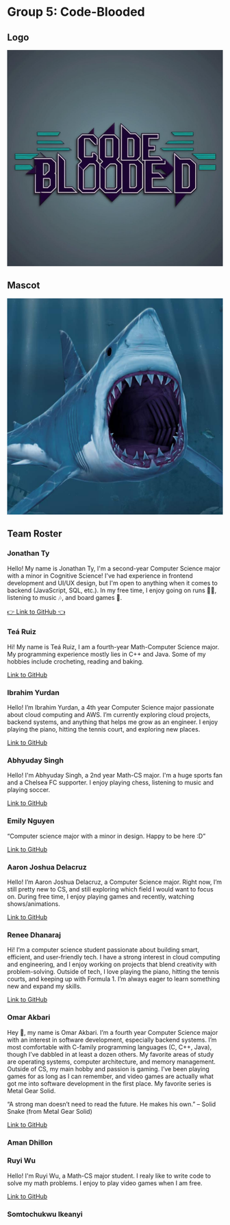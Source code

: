 # Group 5: Code-Blooded
## Logo
![logo](branding/logo.png)

## Mascot
![mascot](branding/mascot.png)


## Team Roster
### Jonathan Ty

Hello! My name is Jonathan Ty, I'm a second-year Computer Science major with a minor in Cognitive Science! I've had experience in frontend development and UI/UX design, but I'm open to anything when it comes to backend (JavaScript, SQL, etc.). In my free time, I enjoy going on runs 🏃‍♂️, listening to music 🎶, and board games 🎲.

[👉 Link to GitHub 👈](https://github.com/jonathan-ty)

### Teá Ruiz

Hi! My name is Teá Ruiz, I am a fourth-year Math-Computer Science major. My programming experience mostly lies in C++ and Java. Some of my hobbies include crocheting, reading and baking. 

[Link to GitHub](https://tearuiz.github.com/tearuiz)

### Ibrahim Yurdan

Hello! I’m Ibrahim Yurdan, a 4th year Computer Science major passionate about cloud computing and AWS.
 I’m currently exploring cloud projects, backend systems, and anything that helps me grow as an engineer.
I enjoy playing the piano, hitting the tennis court, and exploring new places.

[Link to GitHub](https://github.com/ibrahimyurdan)

### Abhyuday Singh

Hello! I'm Abhyuday Singh, a 2nd year Math-CS major. I'm a huge sports fan and a Chelsea FC supporter. I enjoy playing chess, listening to music and playing soccer.

[Link to GitHub](https://github.com/Abhyuday180)

### Emily Nguyen

“Computer science major with a minor in design. Happy to be here :D”

[Link to GitHub](https://github.com/emngi)

### Aaron Joshua Delacruz

Hello! I’m Aaron Joshua Delacruz, a Computer Science major. Right now, I’m still pretty new to CS, and still exploring which field I would want to focus on. During free time, I enjoy playing games and recently, watching shows/animations.

[Link to GitHub](https://github.com/ALDCLAB)

### Renee Dhanaraj
Hi! I’m a computer science student passionate about building smart, efficient, and user-friendly tech. I have a strong interest in cloud computing and engineering, and I enjoy working on projects that blend creativity with problem-solving. Outside of tech, I love playing the piano, hitting the tennis courts, and keeping up with Formula 1. I’m always eager to learn something new and expand my skills.

[Link to GitHub](https://github.com/rjdhanaraj)

### Omar Akbari
Hey :wave:, my name is Omar Akbari. I’m a fourth year Computer Science major with an interest in software development, especially backend systems. I’m most comfortable with C-family programming languages (C, C++, Java), though I’ve dabbled in at least a dozen others. My favorite areas of study are operating systems, computer architecture, and memory management. Outside of CS, my main hobby and passion is gaming. I’ve been playing games for as long as I can remember, and video games are actually what got me into software development in the first place. My favorite series is Metal Gear Solid.

“A strong man doesn’t need to read the future. He makes his own.” – Solid Snake
(from Metal Gear Solid)

[Link to GitHub](https://github.com/GurigaBarafta)


### Aman Dhillon

### Ruyi Wu
Hello! I'm Ruyi Wu, a Math-CS major student. I realy like to write code to solve my math problems. I enjoy to play video games when I am free.

[Link to GitHub](https://github.com/Jswuzh)

### Somtochukwu Ikeanyi
